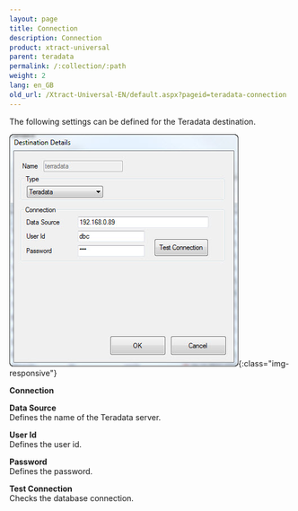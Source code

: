 ```yaml
---
layout: page
title: Connection
description: Connection
product: xtract-universal
parent: teradata
permalink: /:collection/:path
weight: 2
lang: en_GB
old_url: /Xtract-Universal-EN/default.aspx?pageid=teradata-connection
---
```


The following settings can be defined for the Teradata destination.

![Teradata-Connection](/img/content/Teradata-Connection.jpg){:class="img-responsive"}            

**Connection**

**Data Source**<br>
Defines the name of the Teradata server.

**User Id**<br>
Defines the user id. 

**Password**<br>
Defines the password. 
                        
**Test Connection**<br>
Checks the database connection. 